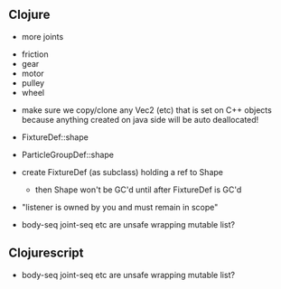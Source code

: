 
## Clojure

* more joints
- friction
- gear
- motor
- pulley
- wheel

* make sure we copy/clone any Vec2 (etc) that is set on C++ objects
  because anything created on java side will be auto deallocated!

- FixtureDef::shape
- ParticleGroupDef::shape

- create FixtureDef (as subclass) holding a ref to Shape
  - then Shape won't be GC'd until after FixtureDef is GC'd

* "listener is owned by you and must remain in scope"

* body-seq joint-seq etc are unsafe wrapping mutable list?

## Clojurescript

* body-seq joint-seq etc are unsafe wrapping mutable list?
